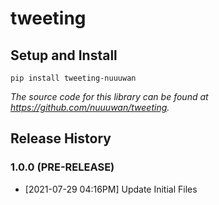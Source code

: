# tweeting

## Setup and Install

```
pip install tweeting-nuuuwan
```

*The source code for this library can be found at https://github.com/nuuuwan/tweeting.*


## Release History

### 1.0.0 (PRE-RELEASE)
* [2021-07-29 04:16PM] Update Initial Files
